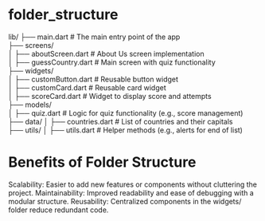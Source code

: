 # folder_structure

lib/
├── main.dart                 # The main entry point of the app <br>
├── screens/<br>
│   ├── aboutScreen.dart      # About Us screen implementation<br>
│   ├── guessCountry.dart     # Main screen with quiz functionality<br>
├── widgets/<br>
│   ├── customButton.dart     # Reusable button widget<br>
│   ├── customCard.dart       # Reusable card widget<br>
│   ├── scoreCard.dart        # Widget to display score and attempts<br>
├── models/<br>
│   ├── quiz.dart             # Logic for quiz functionality (e.g., score management)<br>
├── data/
│   ├── countries.dart        # List of countries and their capitals<br>
├── utils/
│   ├── utils.dart            # Helper methods (e.g., alerts for end of list)<br>

# Benefits of Folder Structure

Scalability: Easier to add new features or components without cluttering the project.
Maintainability: Improved readability and ease of debugging with a modular structure.
Reusability: Centralized components in the widgets/ folder reduce redundant code.
